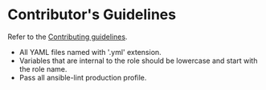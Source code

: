 # Contributor's Guidelines

Refer to the [Contributing guidelines](https://github.com/ansible/community-docs/blob/main/contributing.rst).

* All YAML files named with '.yml' extension.
* Variables that are internal to the role should be lowercase and start with the role name.
* Pass all ansible-lint production profile.
